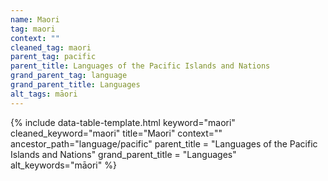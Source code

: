 ```yaml
---
name: Maori
tag: maori
context: ""
cleaned_tag: maori
parent_tag: pacific
parent_title: Languages of the Pacific Islands and Nations
grand_parent_tag: language
grand_parent_title: Languages
alt_tags: māori
---
```


{% include data-table-template.html 
  keyword="maori" 
  cleaned_keyword="maori" 
  title="Maori"
  context=""
  ancestor_path="language/pacific" 
  parent_title = "Languages of the Pacific Islands and Nations"
  grand_parent_title = "Languages"
  alt_keywords="māori"
%}

